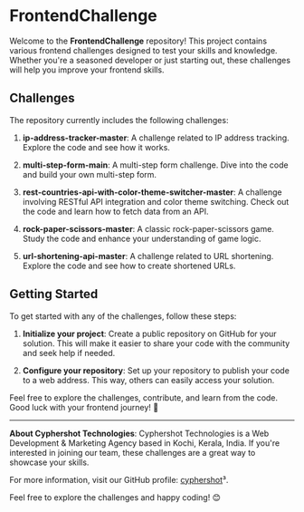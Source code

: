 
# FrontendChallenge

Welcome to the **FrontendChallenge** repository! 
This project contains various frontend challenges designed to test your skills and knowledge. 
Whether you're a seasoned developer or just starting out, these challenges will help you improve your frontend skills.

## Challenges

The repository currently includes the following challenges:

1. **ip-address-tracker-master**: A challenge related to IP address tracking. Explore the code and see how it works.

2. **multi-step-form-main**: A multi-step form challenge. Dive into the code and build your own multi-step form.

3. **rest-countries-api-with-color-theme-switcher-master**: A challenge involving RESTful API integration and color theme switching. Check out the code and learn how to fetch data from an API.

4. **rock-paper-scissors-master**: A classic rock-paper-scissors game. Study the code and enhance your understanding of game logic.

5. **url-shortening-api-master**: A challenge related to URL shortening. Explore the code and see how to create shortened URLs.

## Getting Started

To get started with any of the challenges, follow these steps:

1. **Initialize your project**: Create a public repository on GitHub for your solution. This will make it easier to share your code with the community and seek help if needed.

2. **Configure your repository**: Set up your repository to publish your code to a web address. This way, others can easily access your solution.

Feel free to explore the challenges, contribute, and learn from the code. Good luck with your frontend journey! 🚀

---

**About Cyphershot Technologies**:
Cyphershot Technologies is a Web Development & Marketing Agency based in Kochi, Kerala, India. 
If you're interested in joining our team, these challenges are a great way to showcase your skills.

For more information, visit our GitHub profile: [cyphershot](https://github.com/cyphershot/)³.

Feel free to explore the challenges and happy coding! 😊
